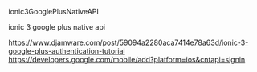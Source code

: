 ionic3GooglePlusNativeAPI

ionic 3 google plus native api

https://www.djamware.com/post/59094a2280aca7414e78a63d/ionic-3-google-plus-authentication-tutorial https://developers.google.com/mobile/add?platform=ios&cntapi=signin

